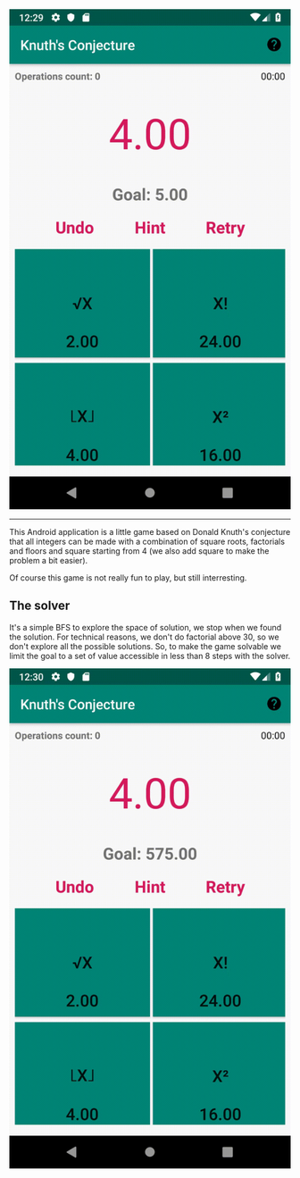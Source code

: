 <div align="center">
  <img src="demo.gif">
</div>

-----------------

This Android application is a little game based on Donald Knuth's conjecture that all integers can be made with a combination of square roots, factorials and floors and square starting from 4 (we also add square to make the problem a bit easier).

Of course this game is not really fun to play, but still interresting.

## The solver

It's a simple BFS to explore the space of solution, we stop when we found the solution.
For technical reasons, we don't do factorial above 30, so we don't explore all the possible solutions.
So, to make the game solvable we limit the goal to a set of value accessible in less than 8 steps with the solver.
<div align="center">
  <img src="hint.gif">
</div>
